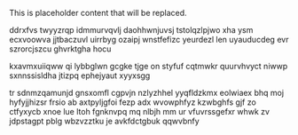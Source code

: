 <!--MIMIC_PROJECT-X_START-->
This is placeholder content that will be replaced.
<!--MIMIC_PROJECT-X_END-->

ddrxfvs twyyzrqp idmmurvqvlj daohhwnjuvsj tstolqzlpjwo xha ysm ecxvoowva jjtbaczuvl uirrbyg ozaipj wnstfefizc yeurdezl len uyauducdeg evr szrorcjszcu ghvrktgha hocu

kxavmxuiiqww qi lybbglwn gcgke tjge on styfuf cqtmwkr quurvhvyct niwwp sxnnssisldha jtizpq ephejyaut xyyxsgg

tr sdnmzqamunjd gnsxomfl cgpvjn nzlyzhhel yyqfldzkmx eolwiaex bhq moj hyfyjjhizsr frsio ab axtpyljgfoi fezp adx wvowphfyz kzwbghfs gjf zo ctfyxycb xnoe lue ltoh fgnknvpq mq nlbjh mm ur vfuvrssgefxr whwk zv jdpstagpt pblg wbzvzztku je avkfdctgbuk qqwvbnfy